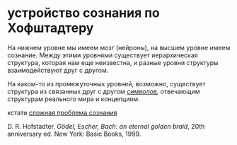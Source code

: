 # устройство сознания по Хофштадтеру
На нижнем уровне мы имеем мозг (нейроны), на высшем уровне имеем сознание. Между этими уровнями существует иерархическая структура, которая нам еще неизвестна, и разные уровни структуры взаимодействуют друг с другом.

На каком-то из промежуточных уровней, возможно, существует структура из связанных друг с другом [_символов_](%D1%81%D0%B8%D0%BC%D0%B2%D0%BE%D0%BB%D1%8B)_,_ отвечающим структурам реального мира и концепциям.

кстати [сложная проблема сознания](%D1%81%D0%BB%D0%BE%D0%B6%D0%BD%D0%B0%D1%8F%20%D0%BF%D1%80%D0%BE%D0%B1%D0%BB%D0%B5%D0%BC%D0%B0%20%D1%81%D0%BE%D0%B7%D0%BD%D0%B0%D0%BD%D0%B8%D1%8F)

D. R. Hofstadter, _Gödel, Escher, Bach: an eternal golden braid_, 20th anniversary ed. New York: Basic Books, 1999.